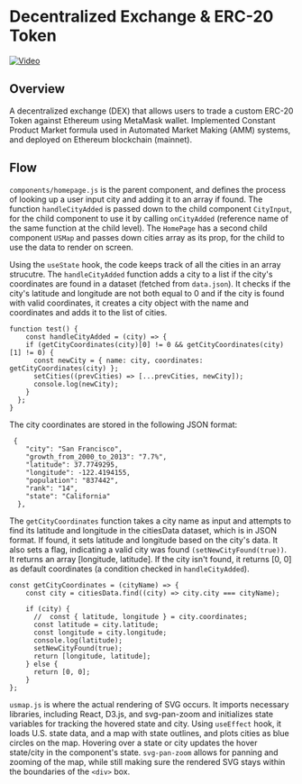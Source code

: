 # Decentralized Exchange & ERC-20 Token

[![Video](https://github.com/BianLee/Decentralized-Exchange-Model-ERC-20-Token/assets/62369269/81ef12f9-3760-482f-9f64-2cc979b7d177/video_thumbnail.png)](https://github.com/BianLee/Decentralized-Exchange-Model-ERC-20-Token/assets/62369269/81ef12f9-3760-482f-9f64-2cc979b7d177)


## Overview
A decentralized exchange (DEX) that allows users to trade a custom ERC-20 Token against Ethereum using MetaMask wallet. Implemented Constant Product Market formula used in Automated Market Making (AMM) systems, and deployed on Ethereum blockchain (mainnet). 

## Flow
`components/homepage.js` is the parent component, and defines the process of looking up a user input city and adding it to an array if found. The function `handleCityAdded` is passed down to the child component `CityInput`, for the child component to use it by calling `onCityAdded` (reference name of the same function at the child level). The `HomePage` has a second child component `USMap` and passes down cities array as its prop, for the child to use the data to render on screen.

Using the `useState` hook, the code keeps track of all the cities in an array strucutre. The `handleCityAdded` function adds a city to a list if the city's coordinates are found in a dataset (fetched from `data.json`). It checks if the city's latitude and longitude are not both equal to 0 and if the city is found with valid coordinates, it creates a city object with the name and coordinates and adds it to the list of cities.

```
function test() {
    const handleCityAdded = (city) => {
    if (getCityCoordinates(city)[0] != 0 && getCityCoordinates(city)[1] != 0) {
      const newCity = { name: city, coordinates: getCityCoordinates(city) };
      setCities((prevCities) => [...prevCities, newCity]);
      console.log(newCity);
    }
  };
}
```

The city coordinates are stored in the following JSON format:
```
 {
    "city": "San Francisco",
    "growth_from_2000_to_2013": "7.7%",
    "latitude": 37.7749295,
    "longitude": -122.4194155,
    "population": "837442",
    "rank": "14",
    "state": "California"
  },
```

The `getCityCoordinates` function takes a city name as input and attempts to find its latitude and longitude in the citiesData dataset, which is in JSON format. If found, it sets latitude and longitude based on the city's data. It also sets a flag, indicating a valid city was found `(setNewCityFound(true))`. It returns an array [longitude, latitude]. If the city isn't found, it returns [0, 0] as default coordinates (a condition checked in `handleCityAdded`).

```
const getCityCoordinates = (cityName) => {
    const city = citiesData.find((city) => city.city === cityName);
    
    if (city) {
      //  const { latitude, longitude } = city.coordinates;
      const latitude = city.latitude;
      const longitude = city.longitude;
      console.log(latitude);
      setNewCityFound(true);
      return [longitude, latitude];
    } else {
      return [0, 0];
    }
};
```

`usmap.js` is where the actual rendering of SVG occurs. It imports necessary libraries, including React, D3.js, and svg-pan-zoom and initializes state variables for tracking the hovered state and city. Using `useEffect` hook, it loads U.S. state data, and  a map with state outlines, and plots cities as blue circles on the map. Hovering over a state or city updates the hover state/city in the component's state. `svg-pan-zoom` allows for panning and zooming of the map, while still making sure the rendered SVG stays within the boundaries of the `<div>` box.



